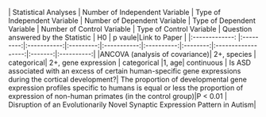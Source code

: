 
| Statistical Analyses | Number of  Independent Variable | Type of Independent Variable | Number of Dependent Variable | Type of Dependent Variable | Number of Control Variable | Type of Control Variable | Question answered by the Statistic | H0 | p vaule|Link to Paper |
|:-------------: |:---------:|:-----------:|:---------:|:-----------:|:----------:|:--------:|:------------------:|:-------:|:----------:|
|ANCOVA (analysis of covariance)| 2+, species | categorical| 2+, gene expression  | categorical |1, age| continuous      | Is ASD associated with an excess of certain human-specific gene expressions during the cortical development?| The proportion of developmental gene expression profiles specific to humans is equal or less the proportion of expression of non-human primates (in the control group)|P < 0.01  | Disruption of an Evolutionarily Novel Synaptic Expression Pattern in Autism| 


